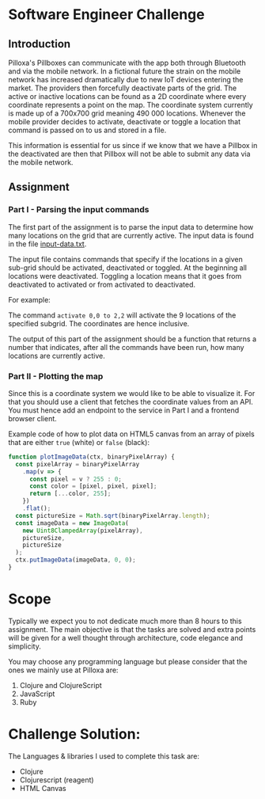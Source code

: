 # Software Engineer Challenge
## Introduction

Pilloxa's Pillboxes can communicate with the app both through Bluetooth and via the mobile network. In a fictional future the strain on the mobile network has increased dramatically due to new IoT devices entering the market. The providers then forcefully deactivate parts of the grid. The active or inactive locations can be found as a 2D coordinate where every coordinate represents a point on the map. The coordinate system currently is made up of a 700x700 grid meaning 490 000 locations. Whenever the mobile provider decides to activate, deactivate or toggle a location that command is passed on to us and stored in a file.

This information is essential for us since if we know that we have a Pillbox in the deactivated are then that Pillbox will not be able to submit any data via the mobile network.

## Assignment

### Part I - Parsing the input commands

The first part of the assignment is to parse the input data to determine how many locations on the grid that are currently active. The input data is found in the file [input-data.txt](input-data.txt).

The input file contains commands that specify if the locations in a given sub-grid should be activated, deactivated or toggled. At the beginning all locations were deactivated. Toggling a location means that it goes from deactivated to activated or from activated to deactivated.

For example:

The command `activate 0,0 to 2,2` will activate the 9 locations of the specified subgrid. The coordinates are hence inclusive.

The output of this part of the assignment should be a function that returns a number that indicates, after all the commands have been run, how many locations are currently active.

### Part II - Plotting the map

Since this is a coordinate system we would like to be able to visualize it. For that you should use a client that fetches the coordinate values from an API. You must hence add an endpoint to the service in Part I and a frontend browser client.

Example code of how to plot data on HTML5 canvas from an array of pixels that are either `true` (white) or `false` (black):

```javascript
function plotImageData(ctx, binaryPixelArray) {
  const pixelArray = binaryPixelArray
    .map(v => {
      const pixel = v ? 255 : 0;
      const color = [pixel, pixel, pixel];
      return [...color, 255];
    })
    .flat();
  const pictureSize = Math.sqrt(binaryPixelArray.length);
  const imageData = new ImageData(
    new Uint8ClampedArray(pixelArray),
    pictureSize,
    pictureSize
  );
  ctx.putImageData(imageData, 0, 0);
}
```

# Scope

Typically we expect you to not dedicate much more than 8 hours to this assignment. The main objective is that the tasks are solved and extra points will be given for a well thought through architecture, code elegance and simplicity.

You may choose any programming language but please consider that the ones we mainly use at Pilloxa are:

1. Clojure and ClojureScript
2. JavaScript
3. Ruby

# Challenge Solution: 
The Languages & libraries I used to complete this task are: 
- Clojure
- Clojurescript (reagent)
- HTML Canvas 
